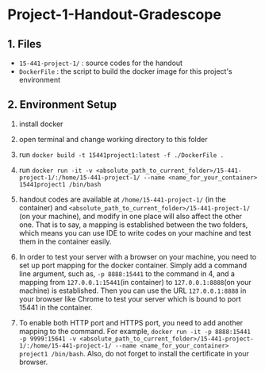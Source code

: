 # Project-1-Handout-Gradescope

## 1. Files
- `15-441-project-1/` : source codes for the handout
- `DockerFile` : the script to build the docker image for this project's environment

## 2. Environment Setup
1. install docker
2. open terminal and change working directory to this folder
3. run `docker build -t 15441project1:latest -f ./DockerFile .`
4. run `docker run -it -v <absolute_path_to_current_folder>/15-441-project-1/:/home/15-441-project-1/ --name <name_for_your_container> 15441project1 /bin/bash`
5. handout codes are available at `/home/15-441-project-1/` (in the container) and `<absolute_path_to_current_folder>/15-441-project-1/` (on your machine), and modify in one place will also affect the other one. That is to say, a mapping is established between the two folders, which means you can use IDE to write codes on your machine and test them in the container easily.

6. In order to test your server with a browser on your machine, you need to set up port mapping for the docker container. Simply add a command line argument, such as, `-p 8888:15441` to the command in 4, and a mapping from `127.0.0.1:15441`(in container) to `127.0.0.1:8888`(on your machine) is established. Then you can use the URL `127.0.0.1:8888` in your browser like Chrome to test your server which is bound to port 15441 in the container.
7. To enable both HTTP port and HTTPS port, you need to add another mapping to the command. For example, `docker run -it -p 8888:15441 -p 9999:15641 -v <absolute_path_to_current_folder>/15-441-project-1/:/home/15-441-project-1/ --name <name_for_your_container> project1 /bin/bash`. Also, do not forget to install the certificate in your browser.

